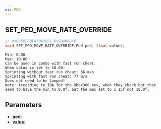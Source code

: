 ```yaml
---
ns: PED
---
```

## SET_PED_MOVE_RATE_OVERRIDE

```c
// 0x085BF80FA50A39D1 0x900008C6
void SET_PED_MOVE_RATE_OVERRIDE(Ped ped, float value);
```

```
Min: 0.00  
Max: 10.00  
Can be used in combo with fast run cheat.  
When value is set to 10.00:  
Sprinting without fast run cheat: 66 m/s  
Sprinting with fast run cheat: 77 m/s  
Does not need to be looped!  
Note: According to IDA for the Xbox360 xex, when they check bgt they seem to have the min to 0.0f, but the max set to 1.15f not 10.0f.  
```

## Parameters
* **ped**: 
* **value**: 

